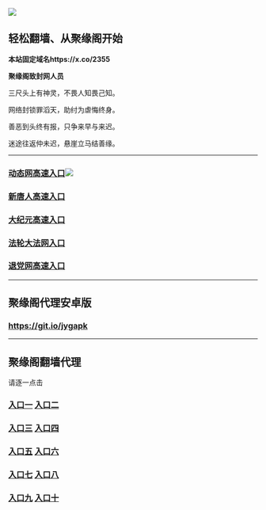 
![](https://raw.githubusercontent.com/hao369/a/master/j.jpg)



## 轻松翻墙、从聚缘阁开始

**本站固定域名https://x.co/2355**

**聚缘阁致封网人员**

三尺头上有神灵，不畏人知畏己知。

网络封锁罪滔天，助纣为虐悔终身。

善恶到头终有报，只争来早与来迟。

迷途往返仲未迟，悬崖立马结善缘。





***

### [动态网高速入口](https://9cci242gwh.execute-api.us-east-2.amazonaws.com/y5575ur/?id=2)![](https://raw.githubusercontent.com/hao369/a/master/jygdl.gif)

### [新唐人高速入口](https://9cci242gwh.execute-api.us-east-2.amazonaws.com/y5575ur/?id=5)

### [大纪元高速入口](https://9cci242gwh.execute-api.us-east-2.amazonaws.com/y5575ur/?id=7)

### [法轮大法网入口](https://9cci242gwh.execute-api.us-east-2.amazonaws.com/y5575ur/?id=15)

### [退党网高速入口](https://9cci242gwh.execute-api.us-east-2.amazonaws.com/y5575ur/?id=8)

***



##  聚缘阁代理安卓版

### https://git.io/jygapk


***


## 聚缘阁翻墙代理 

请逐一点击

### **[入口一](https://wcia2zdk4f.execute-api.eu-central-1.amazonaws.com/3425623d)** **[入口二](https://fahjt9uzgk.execute-api.ap-northeast-2.amazonaws.com/5847mju)**


### **[入口三](https://s3-ap-southeast-1.amazonaws.com/jyg4/jyg.html)**  **[入口四](https://s3-ap-northeast-1.amazonaws.com/jyg9/jyg.html)**

### **[入口五](https://s3.ap-south-1.amazonaws.com/jyg5/jyg.html)**  **[入口六](https://s3-us-west-2.amazonaws.com/jyg7/jyg.html)**


###  **[入口七](https://s3-us-west-1.amazonaws.com/jyg6/jyg.html)**  **[入口八](https://s3-eu-west-1.amazonaws.com/jyg8/jyg.html)**


###  **[入口九](https://s3.eu-central-1.amazonaws.com/jyg3/jyg.html)**  **[入口十](https://s3-ap-southeast-2.amazonaws.com/jyg1/jyg.html)**




